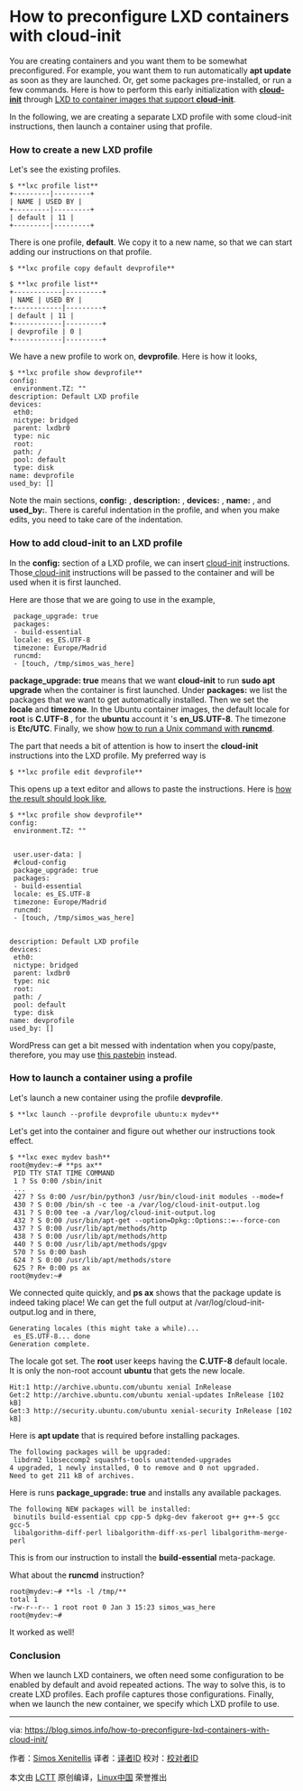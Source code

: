 How to preconfigure LXD containers with cloud-init
======
You are creating containers and you want them to be somewhat preconfigured. For example, you want them to run automatically **apt update** as soon as they are launched. Or, get some packages pre-installed, or run a few commands. Here is how to perform this early initialization with [**cloud-init**][1] through [LXD to container images that support **cloud-init**][2].

In the following, we are creating a separate LXD profile with some cloud-init instructions, then launch a container using that profile.

### How to create a new LXD profile

Let's see the existing profiles.
```
$ **lxc profile list**
+---------|---------+
| NAME | USED BY |
+---------|---------+
| default | 11 |
+---------|---------+
```

There is one profile, **default**. We copy it to a new name, so that we can start adding our instructions on that profile.
```
$ **lxc profile copy default devprofile**

$ **lxc profile list**
+------------|---------+
| NAME | USED BY |
+------------|---------+
| default | 11 |
+------------|---------+
| devprofile | 0 |
+------------|---------+
```

We have a new profile to work on, **devprofile**. Here is how it looks,
```
$ **lxc profile show devprofile**
config:
 environment.TZ: ""
description: Default LXD profile
devices:
 eth0:
 nictype: bridged
 parent: lxdbr0
 type: nic
 root:
 path: /
 pool: default
 type: disk
name: devprofile
used_by: []
```

Note the main sections, **config:** , **description:** , **devices:** , **name:** , and **used_by:**. There is careful indentation in the profile, and when you make edits, you need to take care of the indentation.

### How to add cloud-init to an LXD profile

In the **config:** section of a LXD profile, we can insert [cloud-init][1] instructions. Those[ cloud-init][1] instructions will be passed to the container and will be used when it is first launched.

Here are those that we are going to use in the example,
```
 package_upgrade: true
 packages:
 - build-essential
 locale: es_ES.UTF-8
 timezone: Europe/Madrid
 runcmd:
 - [touch, /tmp/simos_was_here]
```

**package_upgrade: true** means that we want **cloud-init** to run **sudo apt upgrade** when the container is first launched. Under **packages:** we list the packages that we want to get automatically installed. Then we set the **locale** and **timezone**. In the Ubuntu container images, the default locale for **root** is **C.UTF-8** , for the **ubuntu** account it 's **en_US.UTF-8**. The timezone is **Etc/UTC**. Finally, we show [how to run a Unix command with **runcmd**][3].

The part that needs a bit of attention is how to insert the **cloud-init** instructions into the LXD profile. My preferred way is
```
$ **lxc profile edit devprofile**
```

This opens up a text editor and allows to paste the instructions. Here is [how the result should look like][4],
```
$ **lxc profile show devprofile**
config:
 environment.TZ: ""


 user.user-data: |
 #cloud-config
 package_upgrade: true
 packages:
 - build-essential
 locale: es_ES.UTF-8
 timezone: Europe/Madrid
 runcmd:
 - [touch, /tmp/simos_was_here]


description: Default LXD profile
devices:
 eth0:
 nictype: bridged
 parent: lxdbr0
 type: nic
 root:
 path: /
 pool: default
 type: disk
name: devprofile
used_by: []
```

WordPress can get a bit messed with indentation when you copy/paste, therefore, you may use [this pastebin][4] instead.

### How to launch a container using a profile

Let's launch a new container using the profile **devprofile**.
```
$ **lxc launch --profile devprofile ubuntu:x mydev**
```

Let's get into the container and figure out whether our instructions took effect.
```
$ **lxc exec mydev bash**
root@mydev:~# **ps ax**
 PID TTY STAT TIME COMMAND
 1 ? Ss 0:00 /sbin/init
 ...
 427 ? Ss 0:00 /usr/bin/python3 /usr/bin/cloud-init modules --mode=f
 430 ? S 0:00 /bin/sh -c tee -a /var/log/cloud-init-output.log
 431 ? S 0:00 tee -a /var/log/cloud-init-output.log
 432 ? S 0:00 /usr/bin/apt-get --option=Dpkg::Options::=--force-con
 437 ? S 0:00 /usr/lib/apt/methods/http
 438 ? S 0:00 /usr/lib/apt/methods/http
 440 ? S 0:00 /usr/lib/apt/methods/gpgv
 570 ? Ss 0:00 bash
 624 ? S 0:00 /usr/lib/apt/methods/store
 625 ? R+ 0:00 ps ax
root@mydev:~#
```

We connected quite quickly, and **ps ax** shows that the package update is indeed taking place! We can get the full output at /var/log/cloud-init-output.log and in there,
```
Generating locales (this might take a while)...
 es_ES.UTF-8... done
Generation complete.
```

The locale got set. The **root** user keeps having the **C.UTF-8** default locale. It is only the non-root account **ubuntu** that gets the new locale.
```
Hit:1 http://archive.ubuntu.com/ubuntu xenial InRelease
Get:2 http://archive.ubuntu.com/ubuntu xenial-updates InRelease [102 kB]
Get:3 http://security.ubuntu.com/ubuntu xenial-security InRelease [102 kB]
```

Here is **apt update** that is required before installing packages.
```
The following packages will be upgraded:
 libdrm2 libseccomp2 squashfs-tools unattended-upgrades
4 upgraded, 1 newly installed, 0 to remove and 0 not upgraded.
Need to get 211 kB of archives.
```

Here is runs **package_upgrade: true** and installs any available packages.
```
The following NEW packages will be installed:
 binutils build-essential cpp cpp-5 dpkg-dev fakeroot g++ g++-5 gcc gcc-5
 libalgorithm-diff-perl libalgorithm-diff-xs-perl libalgorithm-merge-perl
```

This is from our instruction to install the **build-essential** meta-package.

What about the **runcmd** instruction?
```
root@mydev:~# **ls -l /tmp/**
total 1
-rw-r--r-- 1 root root 0 Jan 3 15:23 simos_was_here
root@mydev:~#
```

It worked as well!

### Conclusion

When we launch LXD containers, we often need some configuration to be enabled by default and avoid repeated actions. The way to solve this, is to create LXD profiles. Each profile captures those configurations. Finally, when we launch the new container, we specify which LXD profile to use.


--------------------------------------------------------------------------------

via: https://blog.simos.info/how-to-preconfigure-lxd-containers-with-cloud-init/

作者：[Simos Xenitellis][a]
译者：[译者ID](https://github.com/译者ID)
校对：[校对者ID](https://github.com/校对者ID)

本文由 [LCTT](https://github.com/LCTT/TranslateProject) 原创编译，[Linux中国](https://linux.cn/) 荣誉推出

[a]:https://blog.simos.info/author/simos/
[1]:http://cloudinit.readthedocs.io/en/latest/index.html
[2]:https://github.com/lxc/lxd/blob/master/doc/cloud-init.md
[3]:http://cloudinit.readthedocs.io/en/latest/topics/modules.html#runcmd
[4]:https://paste.ubuntu.com/26313399/
